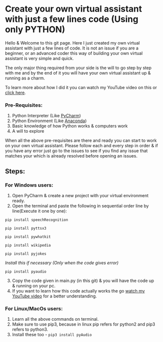 # **Create your own virtual assistant with just a few lines code (Using only PYTHON)**


Hello & Welcome to this git page. Here I just created my own 
virtual assistant with just a few lines of code. It is not an 
issue if you are a beginner, or an advanced coder this way of 
building your own virtual assistant is very simple and quick.

The only major thing required from your side is the will to go
step by step with me and by the end of it you will have your own
virtual assistant up & running as a charm.

To learn more about how I did it you can watch my YouTube
video on this or [click here]().

### Pre-Requisites:
1. Python Interpreter (Like [PyCharm](https://www.jetbrains.com/pycharm/))
2. Python Environment (Like [Anaconda](https://www.anaconda.com/products/individual))
3. Basic knowledge of how Python works & computers work
4. A will to explore

When all the above pre-requisites are there and ready you can 
start to work on your own virtual assistant. Please follow each 
and every step in order & if you have any error just go to the issues
to see if you find any issue that matches your which is already 
resolved before opening an issues.

## Steps:

### For Windows users:
1. Open PyCharm & create a new project with your virtual environment ready.
2. Open the terminal and paste the following in sequential order line by line(Execute it one by one):

`pip install speechRecognition`

`pip install pyttsx3`

`pip install pywhatkit`

`pip install wikipedia`

`pip install pyjokes`

_Install this if necessary (Only when the code gives error)_

`pip install pyaudio`

3. Copy the code given in main.py (in this git) & you will have the code up & running on your pc.
4. If you want to learn how this code actually works the go [watch my YouTube video]() for a better understanding.

### For Linux/MacOs users:

1. Learn all the above commands on terminal. 
2. Make sure to use pip3, because in linux pip refers for python2 and pip3 refers to python3.
3. Install these too - `pip3 install pyAudio`
